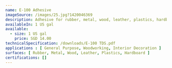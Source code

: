```yaml
---
name: E-100 Adhesive
imageSource: /images/25.jpg?1420046369
description: Adhesive for rubber, metal, wood, leather, plastics, hardboard. It is suitable for use in the furniture, interior decoration, leather. air-conditioning and shoe-making industries.
availableIn: 1 US gal
available:
  - size: 1 US gal
    price: SGD 14.00
technicalSpecification: /downloads/E-100 TDS.pdf
applications : [ General Purpose, Woodworking, Interior Decoration ]
surfaces: [ Rubber, Metal, Wood, Leather, Plastics, Hardboard ]
certifications: []
---
```

